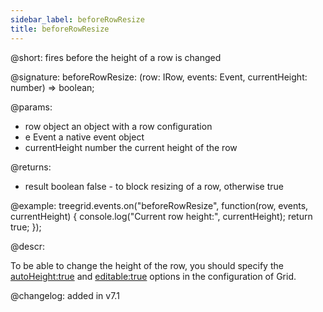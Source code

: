 ```yaml
---
sidebar_label: beforeRowResize
title: beforeRowResize
---   
```


@short: fires before the height of a row is changed

@signature: beforeRowResize: (row: IRow, events: Event, currentHeight: number) => boolean;

@params:
- row			object		an object with a row configuration
- e	            Event	    a native event object
- currentHeight	number		the current height of the row


@returns:
- result		boolean		false - to block resizing of a row, otherwise true

@example:
treegrid.events.on("beforeRowResize", function(row, events, currentHeight) {
    console.log("Current row height:", currentHeight);
    return true;
});



@descr:

To be able to change the height of the row, you should specify the [autoHeight:true](treegrid/api/treegrid_autoheight_config.md) and [editable:true](treegrid/api/treegrid_editable_config.md) options in the configuration of Grid. 

	

@changelog: added in v7.1
